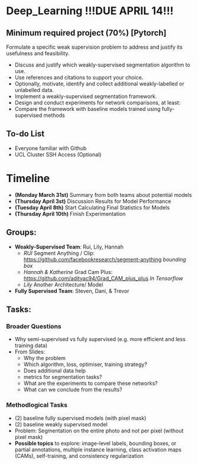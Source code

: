 # Deep_Learning !!!DUE APRIL 14!!!
## Minimum required project (70%) [Pytorch]
Formulate a specific weak supervision problem to address and justify its usefulness and feasibility.
* Discuss and justify which weakly-supervised segmentation algorithm to use.
* Use references and citations to support your choice.
* Optionally, motivate, identify and collect additional weakly-labelled or unlabelled data.
* Implement a weakly-supervised segmentation framework.
* Design and conduct experiments for network comparisons, at least:
* Compare the framework with baseline models trained using fully-supervised methods

## To-do List 
- Everyone familiar with Github
- UCL Cluster SSH Access (Optional)

# Timeline
- **(Monday March 31st)** Summary from both teams about potential models
- **(Thursday April 3st)** Discussion Results for Model Performance 
- **(Tuesday April 8th)** Start Calculating Final Statistics for Models 
- **(Thursday April 10th)** Finish Experimentation 

## Groups:
* **Weakly-Supervised Team**: Rui, Lily, Hannah
  * *RUI* Segment Anything / Clip: https://github.com/facebookresearch/segment-anything *bounding box* 
  * *Hannah & Katherine* Grad Cam Plus: https://github.com/adityac94/Grad_CAM_plus_plus *In Tensorflow*
  * *Lily* Another Architecture/ Model 
* **Fully Supervised Team**: Steven, Dani, & Trevor 

## Tasks:
### Broader Questions
* Why semi-supervised vs fully supervised (e.g. more efficient and less training data)
* From Slides:
  * Why the problem
  * Which algorithm, loss, optimiser, training strategy?
  * Does additional data help
  * metrics for segmentation tasks?
  * What are the experiments to compare these networks?
  * What can we conclude from the results?
### Methodlogical Tasks 
* (2) baseline fully supervised models (with pixel mask) 
* (2) baseline weakly supervised model
* Problem: Segmentation on the entire photo and not per pixel (without pixel mask)
* **Possible topics** to explore: image-level labels, bounding boxes, or partial annotations, multiple instance learning, class activation maps (CAMs), self-training, and consistency regularization
